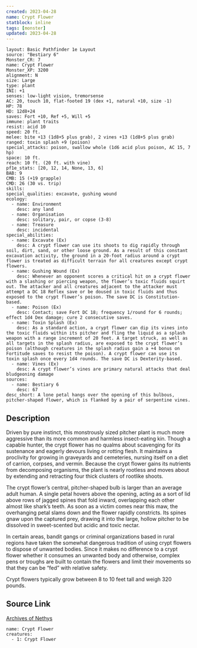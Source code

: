 ```yaml
---
created: 2023-04-28
name: Crypt Flower
statblock: inline
tags: [monster]
updated: 2023-04-28
---
```

```statblock
layout: Basic Pathfinder 1e Layout
source: "Bestiary 6"
Monster_CR: 7
name: Crypt Flower
Monster_XP: 3200
alignment: N
size: Large
type: plant
INI: +1
senses: low-light vision, tremorsense
AC: 20, touch 10, flat-footed 19 (dex +1, natural +10, size -1)
HP: 78
HD: 12d8+24
saves: Fort +10, Ref +5, Will +5
immune: plant traits
resist: acid 10
speed: 20 ft.
melee: bite +13 (1d8+5 plus grab), 2 vines +13 (1d8+5 plus grab)
ranged: toxin splash +9 (poison)
special_attacks: poison, swallow whole (1d6 acid plus poison, AC 15, 7 hp)
space: 10 ft.
reach: 10 ft. (20 ft. with vine)
pf1e_stats: [20, 12, 14, None, 13, 6]
BAB: 9
CMB: 15 (+19 grapple)
CMD: 26 (30 vs. trip)
skills: 
special_qualities: excavate, gushing wound
ecology:
  - name: Environment
    desc: any land
  - name: Organisation
    desc: solitary, pair, or copse (3-8)
  - name: Treasure
    desc: incidental
special_abilities:
  - name: Excavate (Ex)
    desc: A crypt flower can use its shoots to dig rapidly through soil, dirt, sand, or other loose ground. As a result of this constant excavation activity, the ground in a 20-foot radius around a crypt flower is treated as difficult terrain for all creatures except crypt flowers.
  - name: Gushing Wound (Ex)
    desc: Whenever an opponent scores a critical hit on a crypt flower with a slashing or piercing weapon, the flower’s toxic fluids squirt out. The attacker and all creatures adjacent to the attacker must attempt a DC 18 Reflex save or be doused in toxic fluids and thus exposed to the crypt flower’s poison. The save DC is Constitution-based.
  - name: Poison (Ex)
    desc: Contact; save Fort DC 18; frequency 1/round for 6 rounds; effect 1d4 Dex damage; cure 2 consecutive saves.
  - name: Toxin Splash (Ex)
    desc: As a standard action, a crypt flower can dip its vines into the toxic fluids within its pitcher and fling the liquid as a splash weapon with a range increment of 20 feet. A target struck, as well as all targets in the splash radius, are exposed to the crypt flower’s poison (although creatures in the splash radius gain a +4 bonus on Fortitude saves to resist the poison). A crypt flower can use its toxin splash once every 1d4 rounds. The save DC is Dexterity-based.
  - name: Vines (Ex)
    desc: A crypt flower’s vines are primary natural attacks that deal bludgeoning damage
sources:
  - name: Bestiary 6
    desc: 67
desc_short: A lone petal hangs over the opening of this bulbous, pitcher-shaped flower, which is flanked by a pair of serpentine vines.
```
## Description
Driven by pure instinct, this monstrously sized pitcher plant is much more aggressive than its more common and harmless insect-eating kin. Though a capable hunter, the crypt flower has no qualms about scavenging for its sustenance and eagerly devours living or rotting flesh. It maintains a proclivity for growing in graveyards and cemeteries, nursing itself on a diet of carrion, corpses, and vermin. Because the crypt flower gains its nutrients from decomposing organisms, the plant is nearly rootless and moves about by extending and retracting four thick clusters of rootlike shoots. 

The crypt flower’s central, pitcher-shaped bulb is larger than an average adult human. A single petal hovers above the opening, acting as a sort of lid above rows of jagged spines that fold inward, overlapping each other almost like shark’s teeth. As soon as a victim comes near this maw, the overhanging petal slams down and the flower rapidly constricts. Its spines gnaw upon the captured prey, drawing it into the large, hollow pitcher to be dissolved in sweet-scented but acidic and toxic nectar. 

In certain areas, bandit gangs or criminal organizations based in rural regions have taken the somewhat dangerous tradition of using crypt flowers to dispose of unwanted bodies. Since it makes no difference to a crypt flower whether it consumes an unwanted body and otherwise, complex pens or troughs are built to contain the flowers and limit their movements so that they can be “fed” with relative safety. 

Crypt flowers typically grow between 8 to 10 feet tall and weigh 320 pounds.
## Source Link
[Archives of Nethys](https://aonprd.com/MonsterDisplay.aspx?ItemName=Crypt%20Flower)
```encounter-table
name: Crypt Flower
creatures:
  - 1: Crypt Flower
```
